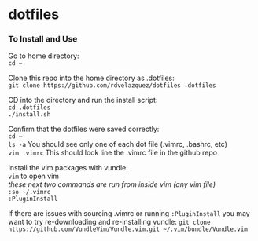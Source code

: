 # dotfiles  

### To Install and Use

Go to home directory:  
`cd ~`

Clone this repo into the home directory as .dotfiles:  
`git clone https://github.com/rdvelazquez/dotfiles .dotfiles`

CD into the directory and run the install script:  
`cd .dotfiles`  
`./install.sh`

Confirm that the dotfiles were saved correctly:  
`cd ~`  
`ls -a` You should see only one of each dot file (.vimrc, .bashrc, etc)  
`vim .vimrc` This should look line the .vimrc file in the github repo

Install the vim packages with vundle:  
`vim` to open vim  
_these next two commands are run from inside vim (any vim file)_    
`:so ~/.vimrc`   
`:PluginInstall`

If there are issues with sourcing .vimrc or running `:PluginInstall` you may want to try re-downloading and re-installing vundle: `git clone https://github.com/VundleVim/Vundle.vim.git ~/.vim/bundle/Vundle.vim`
